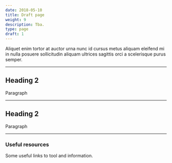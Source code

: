 ```yaml
---
date: 2018-05-10
title: Draft page
weight: 9
description: Tba.
type: page
draft: 1
---
```


<p class="lead">Aliquet enim tortor at auctor urna nunc id cursus metus aliquam eleifend mi in nulla posuere sollicitudin aliquam ultrices sagittis orci a scelerisque purus semper.</p>

------

## Heading 2

Paragraph

---

## Heading 2

Paragraph

---

### Useful resources <a id="footnote1"></a>

Some useful links to tool and information.
